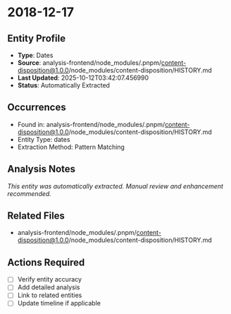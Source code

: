 # 2018-12-17

## Entity Profile
- **Type**: Dates
- **Source**: analysis-frontend/node_modules/.pnpm/content-disposition@1.0.0/node_modules/content-disposition/HISTORY.md
- **Last Updated**: 2025-10-12T03:42:07.456990
- **Status**: Automatically Extracted

## Occurrences
- Found in: analysis-frontend/node_modules/.pnpm/content-disposition@1.0.0/node_modules/content-disposition/HISTORY.md
- Entity Type: dates
- Extraction Method: Pattern Matching

## Analysis Notes
*This entity was automatically extracted. Manual review and enhancement recommended.*

## Related Files
- analysis-frontend/node_modules/.pnpm/content-disposition@1.0.0/node_modules/content-disposition/HISTORY.md

## Actions Required
- [ ] Verify entity accuracy
- [ ] Add detailed analysis
- [ ] Link to related entities
- [ ] Update timeline if applicable
